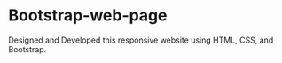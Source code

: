 # Bootstrap-web-page   
Designed and Developed this responsive website using HTML, CSS, and Bootstrap.
